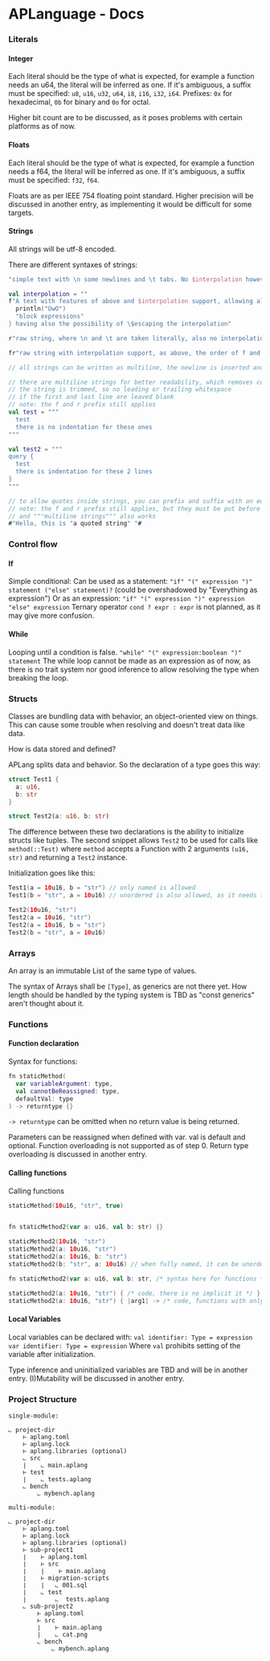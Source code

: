 # APLanguage - Docs


### Literals

#### Integer

Each literal should be the type of what is expected, for example a function needs an u64, the literal will be inferred as one.
If it's ambiguous, a suffix must be specified: `u8`, `u16`, `u32`, `u64`, `i8`, `i16`, `i32`, `i64`.
Prefixes: `0x` for hexadecimal, `0b` for binary and `0o` for octal.

Higher bit count are to be discussed, as it poses problems with certain platforms as of now.

#### Floats

Each literal should be the type of what is expected, for example a function needs a f64, the literal will be inferred as one.
If it's ambiguous, a suffix must be specified: `f32`, `f64`.

Floats are as per IEEE 754 floating point standard.
Higher precision will be discussed in another entry, as implementing it would be difficult for some targets.

#### Strings

All strings will be utf-8 encoded.

There are different syntaxes of strings:
```kt
"simple text with \n some newlines and \t tabs. No $interpolation however."

val interpolation = ""
f"A text with features of above and $interpolation support, allowing also $(1 + 1) expressions and ${
  println("OwO")
  "block expressions"
} having also the possibility of \$escaping the interpolation"

r"raw string, where \n and \t are taken literally, also no interpolation"

fr"raw string with interpolation support, as above, the order of f and r does not matter"

// all strings can be written as multiline, the newline is inserted and carriage return removed.

// there are multiline strings for better readability, which removes common indentation
// the string is trimmed, so no leading or trailing whitespace
// if the first and last line are leaved blank
// note: the f and r prefix still applies
val test = """
  test
  there is no indentation for these ones
"""

val test2 = """
query {
  test
  there is indentation for these 2 lines
}
"""
```
```rust
// to allow quotes inside strings, you can prefix and suffix with an equal amount of #
// note: the f and r prefix still applies, but they must be put before the #,
// and """multiline strings""" also works
#"Hello, this is "a quoted string" "#
```

### Control flow

#### If

Simple conditional:
Can be used as a statement: `"if" "(" expression ")" statement ("else" statement)?` (could be overshadowed by "Everything as expression")
Or as an expression: `"if" "(" expression ")" expression "else" expression`
Ternary operator `cond ? expr : expr` is not planned, as it may give more confusion.

#### While

Looping until a condition is false.
`"while" "(" expression:boolean ")" statement`
The while loop cannot be made as an expression as of now, as there is no trait system nor good inference to allow resolving the type when breaking the loop.

### Structs

Classes are bundling data with behavior, an object-oriented view on things.
This can cause some trouble when resolving and doesn't treat data like data.

How is data stored and defined?

APLang splits data and behavior. So the declaration of a type goes this way:
```rust
struct Test1 {
  a: u16,
  b: str
}
```
```rust
struct Test2(a: u16, b: str)
```

The difference between these two declarations is the ability to initialize structs like tuples. The second snippet allows `Test2` to be used for calls like `method(::Test)` where `method` accepts a Function with 2 arguments `(u16, str)` and returning a `Test2` instance.

Initialization goes like this:
```kotlin
Test1(a = 10u16, b = "str") // only named is allowed
Test1(b = "str", a = 10u16) // unordered is also allowed, as it needs to be named anyway

Test2(10u16, "str")
Test2(a = 10u16, "str")
Test2(a = 10u16, b = "str")
Test2(b = "str", a = 10u16)
```

### Arrays

An array is an immutable List of the same type of values.

The syntax of Arrays shall be `[Type]`, as generics are not there yet.
How length should be handled by the typing system is TBD as "const generics" aren't thought about it.

### Functions

#### Function declaration

Syntax for functions:
```kt
fn staticMethod(
  var variableArgument: type,
  val cannotBeReassigned: type,
  defaultVal: type
) -> returntype {}
```

`-> returntype` can be omitted when no return value is being returned.


Parameters can be reassigned when defined with var. val is default and optional.
Function overloading is not supported as of step 0.
Return type overloading is discussed in another entry.

#### Calling functions

Calling functions
```kt
staticMethod(10u16, "str", true)


fn staticMethod2(var a: u16, val b: str) {}

staticMethod2(10u16, "str")
staticMethod2(a: 10u16, "str")
staticMethod2(a: 10u16, b: "str")
staticMethod2(b: "str", a: 10u16) // when fully named, it can be unordered

fn staticMethod2(var a: u16, val b: str, /* syntax here for functions */) {}

staticMethod2(a: 10u16, "str") { /* code, there is no implicit it */ }
staticMethod2(a: 10u16, "str") { |arg1| -> /* code, functions with only 1 arg */ }
```

#### Local Variables

Local variables can be declared with:
`val identifier: Type = expression`
`var identifier: Type = expression`
Where `val` prohibits setting of the variable after initialization.

Type inference and uninitialized variables are TBD and will be in another entry.
(I)Mutability will be discussed in another entry.

### Project Structure

```
single-module:

⨽ project-dir
    ⊢ aplang.toml
    ⊢ aplang.lock
    ⊢ aplang.libraries (optional)
    ⨽ src
    ∣    ⨽ main.aplang
    ⊢ test
    ∣    ⨽ tests.aplang
    ⨽ bench
        ⨽ mybench.aplang

multi-module:

⨽ project-dir
    ⊢ aplang.toml
    ⊢ aplang.lock
    ⊢ aplang.libraries (optional)
    ⊢ sub-project1
    ∣    ⊢ aplang.toml
    ∣    ⊢ src
    ∣    ∣    ⊢ main.aplang
    ∣    ⊢ migration-scripts
    ∣    ∣   ⨽ 001.sql 
    ∣    ⨽ test
    ∣        ⨽  tests.aplang
    ⨽ sub-project2
        ⊢ aplang.toml
        ⊢ src
        ∣    ⊢ main.aplang
        ∣    ⨽ cat.png
        ⨽ bench
            ⨽ mybench.aplang

```